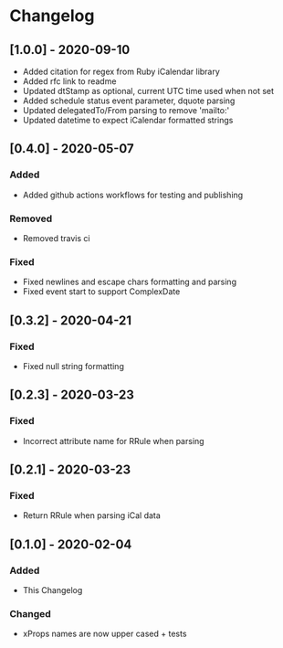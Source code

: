 # Changelog

## [1.0.0] - 2020-09-10

- Added citation for regex from Ruby iCalendar library
- Added rfc link to readme
- Updated dtStamp as optional, current UTC time used when not set
- Added schedule status event parameter, dquote parsing
- Updated delegatedTo/From parsing to remove 'mailto:'
- Updated datetime to expect iCalendar formatted strings

## [0.4.0] - 2020-05-07

### Added

- Added github actions workflows for testing and publishing

### Removed

- Removed travis ci

### Fixed

- Fixed newlines and escape chars formatting and parsing
- Fixed event start to support ComplexDate

## [0.3.2] - 2020-04-21

### Fixed

- Fixed null string formatting

## [0.2.3] - 2020-03-23

### Fixed

- Incorrect attribute name for RRule when parsing

## [0.2.1] - 2020-03-23

### Fixed

- Return RRule when parsing iCal data

## [0.1.0] - 2020-02-04

### Added

- This Changelog

### Changed

- xProps names are now upper cased + tests
